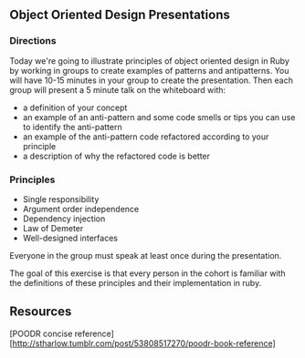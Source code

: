 ## Object Oriented Design Presentations

### Directions
Today we're going to illustrate principles of object oriented design in Ruby by working in groups to create examples of patterns and antipatterns.  You will have 10-15 minutes in your group to create the presentation.  Then each group will present a 5 minute talk on the whiteboard with:
- a definition of your concept 
- an example of an anti-pattern and some code smells or tips you can use to identify the anti-pattern
- an example of the anti-pattern code refactored according to your principle
- a description of why the refactored code is better

### Principles
- Single responsibility
- Argument order independence
- Dependency injection
- Law of Demeter
- Well-designed interfaces

Everyone in the group must speak at least once during the presentation.

The goal of this exercise is that every person in the cohort is familiar with the definitions of these principles and their implementation in ruby.

## Resources

[POODR concise reference][http://stharlow.tumblr.com/post/53808517270/poodr-book-reference]
